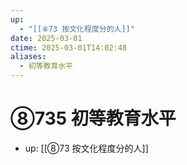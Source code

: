 ```yaml
---
up:
  - "[[⑧73 按文化程度分的人]]"
date: 2025-03-01
ctime: 2025-03-01T14:02:48
aliases:
  - 初等教育水平
---
```


# ⑧735 初等教育水平

- up: [[⑧73 按文化程度分的人]]
